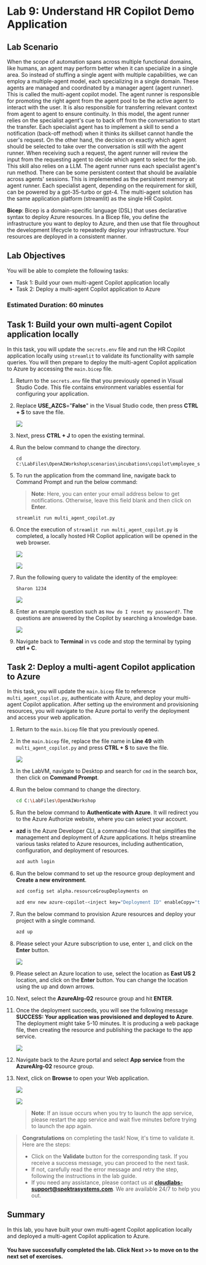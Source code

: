 # Lab 9: Understand HR Copilot Demo Application 

## Lab Scenario

When the scope of automation spans across multiple functional domains, like humans, an agent may perform better when it can specialize in a single area. So instead of stuffing a single agent with multiple capabilities, we can employ a multiple-agent model, each specializing in a single domain. These agents are managed and coordinated by a manager agent (agent runner). This is called the multi-agent copilot model. The agent runner is responsible for promoting the right agent from the agent pool to be the active agent to interact with the user. It is also responsible for transferring relevant context from agent to agent to ensure continuity. In this model, the agent runner relies on the specialist agent's cue to back off from the conversation to start the transfer. Each specialist agent has to implement a skill to send a notification (back-off method) when it thinks its skillset cannot handle the user's request. On the other hand, the decision on exactly which agent should be selected to take over the conversation is still with the agent runner. When receiving such a request, the agent runner will review the input from the requesting agent to decide which agent to select for the job. This skill also relies on a LLM. The agent runner runs each specialist agent's run method. There can be some persistent context that should be available across agents' sessions. This is implemented as the persistent memory at agent runner. Each specialist agent, depending on the requirement for skill, can be powered by a gpt-35-turbo or gpt-4. The multi-agent solution has the same application platform (streamlit) as the single HR Copilot.

**Bicep**: Bicep is a domain-specific language (DSL) that uses declarative syntax to deploy Azure resources. In a Bicep file, you define the infrastructure you want to deploy to Azure, and then use that file throughout the development lifecycle to repeatedly deploy your infrastructure. Your resources are deployed in a consistent manner.

## Lab Objectives

You will be able to complete the following tasks:

- Task 1: Build your own multi-agent Copilot application locally
- Task 2: Deploy a multi-agent Copilot application to Azure

### Estimated Duration: 60 minutes

## Task 1: Build your own multi-agent Copilot application locally

In this task, you will update the `secrets.env` file and run the HR Copilot application locally using `streamlit` to validate its functionality with sample queries. You will then prepare to deploy the multi-agent Copilot application to Azure by accessing the `main.bicep` file.

1. Return to the `secrets.env` file that you previously opened in Visual Studio Code. This file contains environment variables essential for configuring your application.

1. Replace **USE_AZCS**="**False**" in the Visual Studio code, then press **CTRL + S** to save the file.

   ![](../media/L4-T1-S0.png)

1. Next, press **CTRL + J** to open the existing terminal. 

1. Run the below command to change the directory.

   ```
   cd C:\LabFiles\OpenAIWorkshop\scenarios\incubations\copilot\employee_support
   ```

3. To run the application from the command line, navigate back to Command Prompt and run the below command:

   >**Note**: Here, you can enter your email address below to get notifications. Otherwise, leave this field blank and then click on **Enter**.

   ```
   streamlit run multi_agent_copilot.py
   ```

4. Once the execution of `streamlit run multi_agent_copilot.py` is completed, a locally hosted HR Copliot application will be opened in the web browser. 

   ![](../media/img21.png)

   ![](../media/img22.png)

5. Run the following query to validate the identity of the employee:

   ```
   Sharon 1234
   ```

   ![](../media/sharon1234.png)

6. Enter an example question such as `How do I reset my password?`. The questions are answered by the Copilot by searching a knowledge base.

   ![](../media/howdoI.png)

7. Navigate back to **Terminal** in vs code and stop the terminal by typing **ctrl + C**.
   
## Task 2: Deploy a multi-agent Copilot application to Azure

In this task, you will update the `main.bicep` file to reference `multi_agent_copilot.py`, authenticate with Azure, and deploy your multi-agent Copilot application. After setting up the environment and provisioning resources, you will navigate to the Azure portal to verify the deployment and access your web application.

1. Return to the `main.bicep` file that you previously opened.

2. In the `main.bicep` file, replace the file name in **Line 49** with `multi_agent_copilot.py` and press **CTRL + S** to save the file.

    ![](../media/img51.png)

3. In the LabVM, navigate to Desktop and search for `cmd` in the search box, then click on **Command Prompt**. 

4. Run the below command to change the directory.

   ```bash
   cd C:\LabFiles\OpenAIWorkshop
   ```

5. Run the below command to **Authenticate with Azure**. It will redirect you to the Azure Authorize website, where you can select your account.

- **azd** is the Azure Developer CLI, a command-line tool that simplifies the management and deployment of Azure applications. It helps streamline various tasks related to Azure resources, including authentication, configuration, and deployment of resources.

   ```bash
   azd auth login
   ```

6. Run the below command to set up the resource group deployment and **Create a new environment**.

   ```bash
   azd config set alpha.resourceGroupDeployments on
   ```
   
   ```bash
   azd env new azure-copilot-<inject key="Deployment ID" enableCopy="true"/>
   ```

7. Run the below command to provision Azure resources and deploy your project with a single command.

   ```bash
   azd up
   ```
   
8. Please select your Azure subscription to use, enter `1`, and click on the **Enter** button.

   ![](../media/img29.png)

9. Please select an Azure location to use, select the location as **East US 2** location, and click on the **Enter** button. You can change the location using the up and down arrows.

10. Next, select the **AzureAIrg-02** resource group and hit **ENTER**.

11. Once the deployment succeeds, you will see the following message **SUCCESS: Your application was provisioned and deployed to Azure**. The deployment might take 5-10 minutes. It is producing a web package file, then creating the resource and publishing the package to the app service.

      ![](../media/azurecopilot-02.png)

12. Navigate back to the Azure portal and select **App service** from the **AzureAIrg-02** resource group.

13. Next, click on **Browse** to open your Web application.

    ![](../media/img53.png)

    ![](../media/img46.png)

    > **Note**: If an issue occurs when you try to launch the app service, please restart the app service and wait five minutes before trying to launch the app again.

> **Congratulations** on completing the task! Now, it's time to validate it. Here are the steps:
> - Click on the **Validate** button for the corresponding task. If you receive a success message, you can proceed to the next task. 
> - If not, carefully read the error message and retry the step, following the instructions in the lab guide.
> - If you need any assistance, please contact us at **cloudlabs-support@spektrasystems.com**. We are available 24/7 to help you out.

<validation step="7dcc6d1f-1354-4a0c-afb7-a0913215ef29" />

## Summary

In this lab, you have built your own multi-agent Copilot application locally and deployed a multi-agent Copilot application to Azure.

#### You have successfully completed the lab. Click Next >> to move on to the next set of exercises.